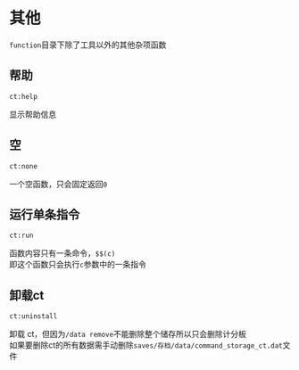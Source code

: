 # 其他

`function`目录下除了工具以外的其他杂项函数

## 帮助

`ct:help`

显示帮助信息

## 空

`ct:none`

一个空函数，只会固定返回`0`

## 运行单条指令

`ct:run`

函数内容只有一条命令，`$$(c)`<br>
即这个函数只会执行`c`参数中的一条指令

## 卸载ct

`ct:uninstall`

卸载 ct，但因为`/data remove`不能删除整个储存所以只会删除计分板<br>
如果要删除ct的所有数据需手动删除`saves/存档/data/command_storage_ct.dat`文件
